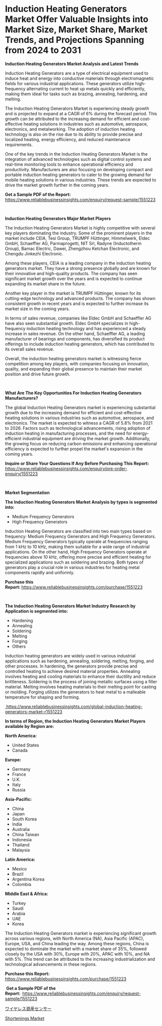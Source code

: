 <p><h1>Induction Heating Generators Market Offer Valuable Insights into Market Size, Market Share, Market Trends, and Projections Spanning from 2024 to 2031</h1></p><p><strong>Induction Heating Generators Market Analysis and Latest Trends</strong></p>
<p><p>Induction Heating Generators are a type of electrical equipment used to induce heat and energy into conductive materials through electromagnetic fields for various industrial applications. These generators utilize high-frequency alternating current to heat up metals quickly and efficiently, making them ideal for tasks such as brazing, annealing, hardening, and melting.</p><p>The Induction Heating Generators Market is experiencing steady growth and is projected to expand at a CAGR of 6% during the forecast period. This growth can be attributed to the increasing demand for efficient and cost-effective heating solutions in industries such as automotive, aerospace, electronics, and metalworking. The adoption of induction heating technology is also on the rise due to its ability to provide precise and localized heating, energy efficiency, and reduced maintenance requirements.</p><p>One of the key trends in the Induction Heating Generators Market is the integration of advanced technologies such as digital control systems and real-time monitoring tools to enhance operational efficiency and productivity. Manufacturers are also focusing on developing compact and portable induction heating generators to cater to the growing demand for mobile heating solutions in various industries. These trends are expected to drive the market growth further in the coming years.</p></p>
<p><strong>Get a Sample PDF of the Report:&nbsp;</strong> <a href="https://www.reliablebusinessinsights.com/enquiry/request-sample/1551223">https://www.reliablebusinessinsights.com/enquiry/request-sample/1551223</a></p>
<p>&nbsp;</p>
<p><strong>Induction Heating Generators Major Market Players</strong></p>
<p><p>The Induction Heating Generators Market is highly competitive with several key players dominating the industry. Some of the prominent players in the market include CEIA, Tesi Group, TRUMPF Hüttinger, Himmelwerk, Eldec GmbH, Schaeffler AG, Parmaprogetti, NIT Srl, Radyne (Inductotherm Group), Bamac Electric, Dawei, Zhengzhou Ketchan Electronic, and Chengdu Jinkezhi Electronic.</p><p>Among these players, CEIA is a leading company in the induction heating generators market. They have a strong presence globally and are known for their innovative and high-quality products. The company has seen significant market growth over the years and is expected to continue expanding its market share in the future.</p><p>Another key player in the market is TRUMPF Hüttinger, known for its cutting-edge technology and advanced products. The company has shown consistent growth in recent years and is expected to further increase its market size in the coming years.</p><p>In terms of sales revenue, companies like Eldec GmbH and Schaeffler AG have also seen substantial growth. Eldec GmbH specializes in high-frequency induction heating technology and has experienced a steady increase in sales revenue. On the other hand, Schaeffler AG, a leading manufacturer of bearings and components, has diversified its product offerings to include induction heating generators, which has contributed to its overall sales revenue.</p><p>Overall, the induction heating generators market is witnessing fierce competition among key players, with companies focusing on innovation, quality, and expanding their global presence to maintain their market position and drive future growth.</p></p>
<p>&nbsp;</p>
<p><strong>What Are The Key Opportunities For Induction Heating Generators Manufacturers?</strong></p>
<p><p>The global Induction Heating Generators market is experiencing substantial growth due to the increasing demand for efficient and cost-effective heating solutions in various industries such as automotive, aerospace, and electronics. The market is expected to witness a CAGR of 5.8% from 2021 to 2026. Factors such as technological advancements, rising adoption of induction heating in manufacturing processes, and the need for energy-efficient industrial equipment are driving the market growth. Additionally, the growing focus on reducing carbon emissions and enhancing operational efficiency is expected to further propel the market's expansion in the coming years.</p></p>
<p><strong>Inquire or Share Your Questions If Any Before Purchasing This Report:</strong> <a href="https://www.reliablebusinessinsights.com/enquiry/pre-order-enquiry/1551223">https://www.reliablebusinessinsights.com/enquiry/pre-order-enquiry/1551223</a></p>
<p>&nbsp;</p>
<p><strong>Market Segmentation</strong></p>
<p><strong>The Induction Heating Generators Market Analysis by types is segmented into:</strong></p>
<p><ul><li>Medium Frequency Generators</li><li>High Frequency Generators</li></ul></p>
<p><p>Induction Heating Generators are classified into two main types based on frequency: Medium Frequency Generators and High Frequency Generators. Medium Frequency Generators typically operate at frequencies ranging from 1 kHz to 10 kHz, making them suitable for a wide range of industrial applications. On the other hand, High Frequency Generators operate at frequencies above 10 kHz, offering more precise and efficient heating for specialized applications such as soldering and brazing. Both types of generators play a crucial role in various industries for heating metal components rapidly and uniformly.</p></p>
<p><strong>Purchase this Report:&nbsp;</strong><a href="https://www.reliablebusinessinsights.com/purchase/1551223">https://www.reliablebusinessinsights.com/purchase/1551223</a></p>
<p>&nbsp;</p>
<p><strong>The Induction Heating Generators Market Industry Research by Application is segmented into:</strong></p>
<p><ul><li>Hardening</li><li>Annealing</li><li>Soldering</li><li>Melting</li><li>Forging</li><li>Others</li></ul></p>
<p><p>Induction heating generators are widely used in various industrial applications such as hardening, annealing, soldering, melting, forging, and other processes. In hardening, the generators provide precise and controlled heating to achieve desired material properties. Annealing involves heating and cooling materials to enhance their ductility and reduce brittleness. Soldering is the process of joining metallic surfaces using a filler material. Melting involves heating materials to their melting point for casting or molding. Forging utilizes the generators to heat metal to a malleable temperature for shaping and forming.</p></p>
<p><a href="https://www.reliablebusinessinsights.com/global-induction-heating-generators-market-r1551223">&nbsp;https://www.reliablebusinessinsights.com/global-induction-heating-generators-market-r1551223</a></p>
<p><strong>In terms of Region, the Induction Heating Generators Market Players available by Region are:</strong></p>
<p>
    <p> <strong> North America: </strong>
        <ul>
            <li>United States</li>
            <li>Canada</li>
        </ul>
        </p> 
    <p> <strong> Europe: </strong>
        <ul>
            <li>Germany</li>
            <li>France</li>
            <li>U.K.</li>
            <li>Italy</li>
            <li>Russia</li>
        </ul>
        </p> 
    <p> <strong> Asia-Pacific: </strong>
        <ul>
            <li>China</li>
            <li>Japan</li>
            <li>South Korea</li>
            <li>India</li>
            <li>Australia</li>
            <li>China Taiwan</li>
            <li>Indonesia</li>
            <li>Thailand</li>
            <li>Malaysia</li>
        </ul>
        </p> 
    <p> <strong> Latin America: </strong>
        <ul>
            <li>Mexico</li>
            <li>Brazil</li>
            <li>Argentina Korea</li>
            <li>Colombia</li>
        </ul>
        </p> 
    <p> <strong> Middle East & Africa: </strong>
        <ul>
            <li>Turkey</li>
            <li>Saudi</li>
            <li>Arabia</li>
            <li>UAE</li>
            <li>Korea</li>
        </ul>
    </p>
    </p>
<p><p>The Induction Heating Generators market is experiencing significant growth across various regions, with North America (NA), Asia Pacific (APAC), Europe, USA, and China leading the way. Among these regions, China is expected to dominate the market with a market share of 35%, followed closely by the USA with 30%, Europe with 20%, APAC with 10%, and NA with 5%. This trend can be attributed to the increasing industrialization and technological advancements in these regions.</p></p>
<p><strong>Purchase this Report: </strong><a href="https://www.reliablebusinessinsights.com/purchase/1551223">https://www.reliablebusinessinsights.com/purchase/1551223</a></p>
<p>&nbsp;<strong>Get a Sample PDF of the Report:&nbsp;&nbsp;</strong><a href="https://www.reliablebusinessinsights.com/enquiry/request-sample/1551223">https://www.reliablebusinessinsights.com/enquiry/request-sample/1551223</a></p>
<p><strong></strong></p>
<p><p><a href="https://github.com/oqxogxyvqe90775/Market-Research-Report-List-2/blob/main/8426787153466.md">ワイヤレス資産センサー</a></p><p><a href="https://github.com/PeterParrish5/Market-Research-Report-List-5/blob/main/shortenings-market.md">Shortenings Market</a></p></p>